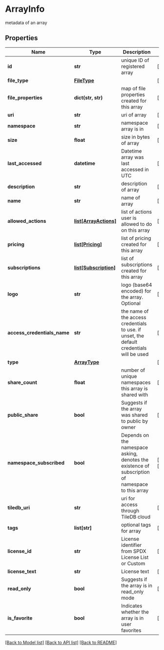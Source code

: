 # ArrayInfo

metadata of an array

## Properties

| Name                        | Type                                      | Description                                                                                       | Notes                 |
| --------------------------- | ----------------------------------------- | ------------------------------------------------------------------------------------------------- | --------------------- |
| **id**                      | **str**                                   | unique ID of registered array                                                                     | [optional]            |
| **file_type**               | [**FileType**](FileType.md)               |                                                                                                   | [optional]            |
| **file_properties**         | **dict(str, str)**                        | map of file properties created for this array                                                     | [optional]            |
| **uri**                     | **str**                                   | uri of array                                                                                      | [optional]            |
| **namespace**               | **str**                                   | namespace array is in                                                                             | [optional]            |
| **size**                    | **float**                                 | size in bytes of array                                                                            | [optional]            |
| **last_accessed**           | **datetime**                              | Datetime array was last accessed in UTC                                                           | [optional]            |
| **description**             | **str**                                   | description of array                                                                              | [optional]            |
| **name**                    | **str**                                   | name of array                                                                                     | [optional]            |
| **allowed_actions**         | [**list[ArrayActions]**](ArrayActions.md) | list of actions user is allowed to do on this array                                               | [optional]            |
| **pricing**                 | [**list[Pricing]**](Pricing.md)           | list of pricing created for this array                                                            | [optional]            |
| **subscriptions**           | [**list[Subscription]**](Subscription.md) | list of subscriptions created for this array                                                      | [optional]            |
| **logo**                    | **str**                                   | logo (base64 encoded) for the array. Optional                                                     | [optional]            |
| **access_credentials_name** | **str**                                   | the name of the access credentials to use. if unset, the default credentials will be used         | [optional]            |
| **type**                    | [**ArrayType**](ArrayType.md)             |                                                                                                   | [optional]            |
| **share_count**             | **float**                                 | number of unique namespaces this array is shared with                                             | [optional]            |
| **public_share**            | **bool**                                  | Suggests if the array was shared to public by owner                                               | [optional]            |
| **namespace_subscribed**    | **bool**                                  | Depends on the namespace asking, denotes the existence of subscription of namespace to this array | [optional] [readonly] |
| **tiledb_uri**              | **str**                                   | uri for access through TileDB cloud                                                               | [optional]            |
| **tags**                    | **list[str]**                             | optional tags for array                                                                           | [optional]            |
| **license_id**              | **str**                                   | License identifier from SPDX License List or Custom                                               | [optional]            |
| **license_text**            | **str**                                   | License text                                                                                      | [optional]            |
| **read_only**               | **bool**                                  | Suggests if the array is in read_only mode                                                        | [optional]            |
| **is_favorite**             | **bool**                                  | Indicates whether the array is in user favorites                                                  | [optional]            |

[[Back to Model list]](../README.md#documentation-for-models) [[Back to API list]](../README.md#documentation-for-api-endpoints) [[Back to README]](../README.md)
